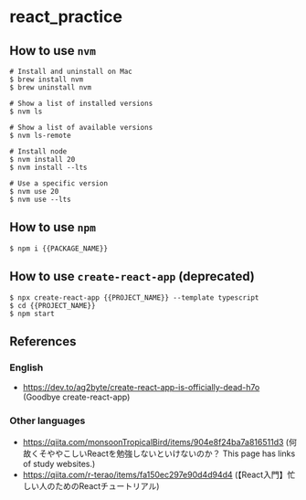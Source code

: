 # react_practice

## How to use `nvm`

```
# Install and uninstall on Mac
$ brew install nvm
$ brew uninstall nvm

# Show a list of installed versions
$ nvm ls

# Show a list of available versions
$ nvm ls-remote

# Install node
$ nvm install 20
$ nvm install --lts

# Use a specific version
$ nvm use 20
$ nvm use --lts
```

## How to use `npm`

```
$ npm i {{PACKAGE_NAME}}
```


## How to use `create-react-app` (deprecated)

```
$ npx create-react-app {{PROJECT_NAME}} --template typescript
$ cd {{PROJECT_NAME}}
$ npm start
```


## References

### English

- https://dev.to/ag2byte/create-react-app-is-officially-dead-h7o (Goodbye create-react-app)

### Other languages

- https://qiita.com/monsoonTropicalBird/items/904e8f24ba7a816511d3 (何故くそややこしいReactを勉強しないといけないのか？ This page has links of study websites.)
- https://qiita.com/r-terao/items/fa150ec297e90d4d94d4 (【React入門】忙しい人のためのReactチュートリアル)

